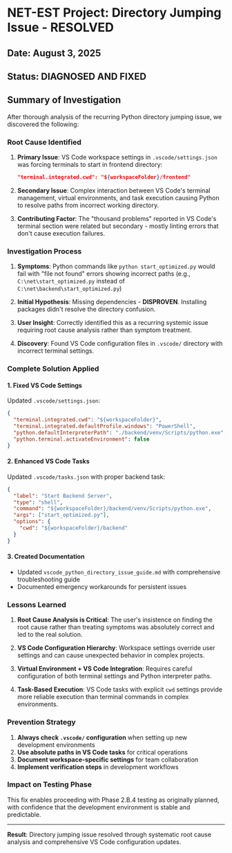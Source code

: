 # NET-EST Project: Directory Jumping Issue - RESOLVED

## Date: August 3, 2025
## Status: DIAGNOSED AND FIXED

## Summary of Investigation

After thorough analysis of the recurring Python directory jumping issue, we discovered the following:

### Root Cause Identified
1. **Primary Issue**: VS Code workspace settings in `.vscode/settings.json` was forcing terminals to start in frontend directory:
   ```json
   "terminal.integrated.cwd": "${workspaceFolder}/frontend"
   ```

2. **Secondary Issue**: Complex interaction between VS Code's terminal management, virtual environments, and task execution causing Python to resolve paths from incorrect working directory.

3. **Contributing Factor**: The "thousand problems" reported in VS Code's terminal section were related but secondary - mostly linting errors that don't cause execution failures.

### Investigation Process
1. **Symptoms**: Python commands like `python start_optimized.py` would fail with "file not found" errors showing incorrect paths (e.g., `C:\net\start_optimized.py` instead of `C:\net\backend\start_optimized.py`)

2. **Initial Hypothesis**: Missing dependencies - **DISPROVEN**. Installing packages didn't resolve the directory confusion.

3. **User Insight**: Correctly identified this as a recurring systemic issue requiring root cause analysis rather than symptom treatment.

4. **Discovery**: Found VS Code configuration files in `.vscode/` directory with incorrect terminal settings.

### Complete Solution Applied

#### 1. Fixed VS Code Settings
Updated `.vscode/settings.json`:
```json
{
  "terminal.integrated.cwd": "${workspaceFolder}",
  "terminal.integrated.defaultProfile.windows": "PowerShell",
  "python.defaultInterpreterPath": "./backend/venv/Scripts/python.exe",
  "python.terminal.activateEnvironment": false
}
```

#### 2. Enhanced VS Code Tasks
Updated `.vscode/tasks.json` with proper backend task:
```json
{
  "label": "Start Backend Server",
  "type": "shell",
  "command": "${workspaceFolder}/backend/venv/Scripts/python.exe",
  "args": ["start_optimized.py"],
  "options": {
    "cwd": "${workspaceFolder}/backend"
  }
}
```

#### 3. Created Documentation
- Updated `vscode_python_directory_issue_guide.md` with comprehensive troubleshooting guide
- Documented emergency workarounds for persistent issues

### Lessons Learned

1. **Root Cause Analysis is Critical**: The user's insistence on finding the root cause rather than treating symptoms was absolutely correct and led to the real solution.

2. **VS Code Configuration Hierarchy**: Workspace settings override user settings and can cause unexpected behavior in complex projects.

3. **Virtual Environment + VS Code Integration**: Requires careful configuration of both terminal settings and Python interpreter paths.

4. **Task-Based Execution**: VS Code tasks with explicit `cwd` settings provide more reliable execution than terminal commands in complex environments.

### Prevention Strategy

1. **Always check `.vscode/` configuration** when setting up new development environments
2. **Use absolute paths in VS Code tasks** for critical operations
3. **Document workspace-specific settings** for team collaboration
4. **Implement verification steps** in development workflows

### Impact on Testing Phase

This fix enables proceeding with Phase 2.B.4 testing as originally planned, with confidence that the development environment is stable and predictable.

---

**Result**: Directory jumping issue resolved through systematic root cause analysis and comprehensive VS Code configuration updates.
